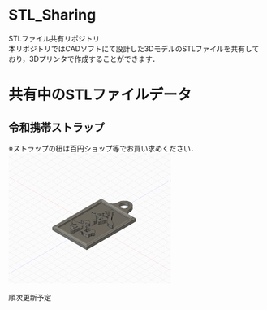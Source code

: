 # STL_Sharing
STLファイル共有リポジトリ  
本リポジトリではCADソフトにて設計した3DモデルのSTLファイルを共有しており，3Dプリンタで作成することができます．

# 共有中のSTLファイルデータ
## 令和携帯ストラップ
※ストラップの紐は百円ショップ等でお買い求めください．  
<img src="./Reiwa_Phone_Strap/Reiwa_Phone_Strap.png" width="320px">

順次更新予定